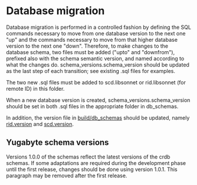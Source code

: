 # Database migration

Database migration is performed in a controlled fashion by defining the SQL
commands necessary to move from one database version to the next one "up" and
the commands necessary to move from that higher database version to the next one
"down".  Therefore, to make changes to the database schema, two files must be
added ("upto" and "downfrom"), prefixed also with the schema semantic version,
and named according to what the changes do.  schema_versions.schema_version
should be updated as the last step of each transition; see existing .sql files
for examples.

The two new .sql files must be added to scd.libsonnet or rid.libsonnet
(for remote ID) in this folder.

When a new database version is created, schema_versions.schema_version should be set 
in both .sql files in the appropriate folder in db_schemas. 

In addition, the version file in [build/db_schemas](https://github.com/interuss/dss/blob/master/build/db_schemas)
should be updated, namely [rid.version](https://github.com/interuss/dss/blob/master/build/db_schemas/rid.version)
and [scd.version](https://github.com/interuss/dss/blob/master/build/db_schemas/scd.version).

## Yugabyte schema versions

Versions 1.0.0 of the schemas reflect the latest versions of the crdb schemas. If 
some adaptations are required during the development phase until the first release,
changes should be done using version 1.0.1. This paragraph may be removed after the
first release.
